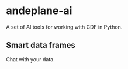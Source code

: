 # andeplane-ai

A set of AI tools for working with CDF in Python.

## Smart data frames
Chat with your data.